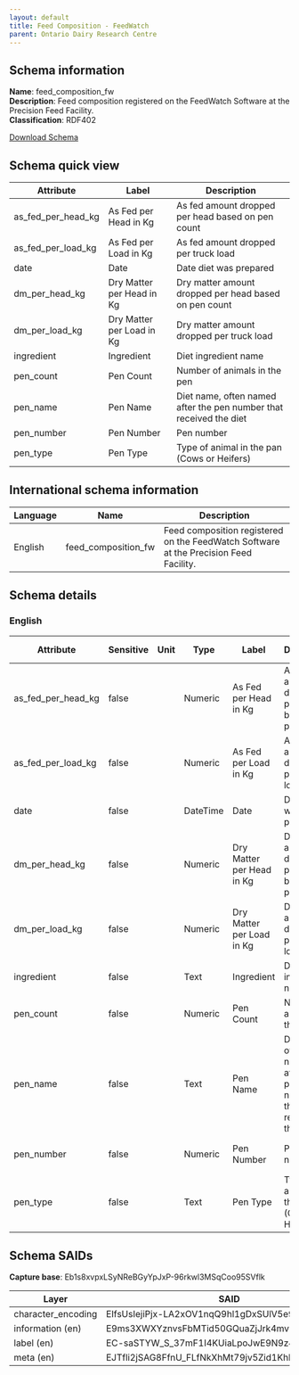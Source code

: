 ```yaml
---
layout: default  
title: Feed Composition - FeedWatch  
parent: Ontario Dairy Research Centre
---
```


## Schema information

**Name**: feed_composition_fw  
**Description**: Feed composition registered on the FeedWatch Software at the Precision Feed Facility.  
**Classification**: RDF402  

[Download Schema](Schema_Feed_Composition_FeedWatch.zip)

## Schema quick view

| Attribute | Label | Description |
| --- | --- | --- |
| as_fed_per_head_kg | As Fed per Head in Kg | As fed amount dropped per head based on pen count |
| as_fed_per_load_kg | As Fed per Load in Kg | As fed amount dropped per truck load |
| date | Date | Date diet was prepared |
| dm_per_head_kg | Dry Matter per Head in Kg | Dry matter amount dropped per head based on pen count |
| dm_per_load_kg | Dry Matter per Load in Kg | Dry matter amount dropped per truck load |
| ingredient | Ingredient | Diet ingredient name |
| pen_count | Pen Count | Number of animals in the pen |
| pen_name | Pen Name | Diet name, often named after the pen number that received the diet |
| pen_number | Pen Number | Pen number |
| pen_type | Pen Type | Type of animal in the pan (Cows or Heifers) |

## International schema information

| Language | Name | Description |
| --- | --- | --- |
| English | feed_composition_fw | Feed composition registered on the FeedWatch Software at the Precision Feed Facility. |

## Schema details

### English

| Attribute | Sensitive | Unit | Type | Label | Description | List | Character encoding |
| --- | --- | --- | --- | --- | --- | --- | --- |
| as_fed_per_head_kg | false |  | Numeric | As Fed per Head in Kg | As fed amount dropped per head based on pen count | Not a list | utf-8 |
| as_fed_per_load_kg | false |  | Numeric | As Fed per Load in Kg | As fed amount dropped per truck load | Not a list | utf-8 |
| date | false |  | DateTime | Date | Date diet was prepared | Not a list | utf-8 |
| dm_per_head_kg | false |  | Numeric | Dry Matter per Head in Kg | Dry matter amount dropped per head based on pen count | Not a list | utf-8 |
| dm_per_load_kg | false |  | Numeric | Dry Matter per Load in Kg | Dry matter amount dropped per truck load | Not a list | utf-8 |
| ingredient | false |  | Text | Ingredient | Diet ingredient name | Not a list | utf-8 |
| pen_count | false |  | Numeric | Pen Count | Number of animals in the pen | Not a list | utf-8 |
| pen_name | false |  | Text | Pen Name | Diet name, often named after the pen number that received the diet | Not a list | utf-8 |
| pen_number | false |  | Numeric | Pen Number | Pen number | Not a list | utf-8 |
| pen_type | false |  | Text | Pen Type | Type of animal in the pan (Cows or Heifers) | Not a list | utf-8 |

## Schema SAIDs

**Capture base**: Eb1s8xvpxLSyNReBGyYpJxP-96rkwl3MSqCoo95SVflk

| Layer | SAID |
| --- | --- |
| character_encoding | EIfsUsIejiPjx-LA2xOV1nqQ9hl1gDxSUlV5e9XWfbOM |
| information (en) | E9ms3XWXYznvsFbMTid50GQuaZjJrk4mvnB0pFY4gG2A |
| label (en) | EC-saSTYW_S_37mF1I4KUiaLpoJwE9N9z4N9FEBFsyBw |
| meta (en) | EJTfli2jSAG8FfnU_FLfNkXhMt79jv5Zid1KhKfEBPa8 |
